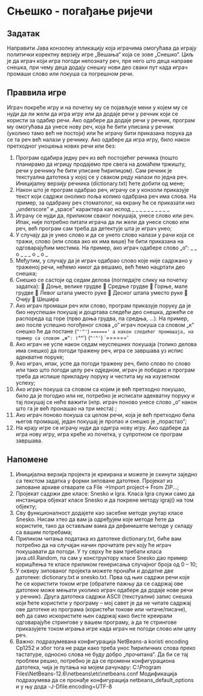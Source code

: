 # Сњешко - погађање ријечи
## Задатак
Направити Јава конзолну апликацију која играчима омогућава да играју политички 
коректну верзију игре „Вешања“ која се зове „Снешко“. Циљ је да играч који игра погоди непознату 
реч, пре него што деца направе снешка, при чему деца додају снешку нови део сваки пут када играч 
промаши слово или покуша са погрешном речи.
## Праввила игре
Играч покреће игру и на почетку му се појављује мени у којем му се нуди да ли жели 
да игра игру или да додаје речи у речник који се користи за одабир речи. Ако одабере да додаје 
речи у речник, програм му омогућава да унесе нову реч, која ће бити уписана у речник (уколико 
тамо већ не постоји) или ће играчу бити приказана порука да се та реч већ налази у речнику. Ако 
одабере да игра игру, било након претходног уношења нових речи или без:

  1. Програм одабира једну реч из већ постојећег речника (пошто планирамо да игрицу 
  продајемо пре свега на домаћем тржишту, речи у речнику ће бити уписане ћирилицом). Сам 
  речник је текстуална датотека у којој се у сваком реду налази по једна реч. Иницијалну 
  верзију речника (dictionary.txt) ћете добити од мене;
  2. Након што је програм одабрао реч, играчу се у конзоли приказује текст који садржи онолико 
  поља колико одабрана реч има слова. На пример, за одабрану реч стоматолог, на екрану ће 
  се приказати низ „underscore” и „space” карактера као испод
                               _ _ _ _ _ _ _ _ _ _
  3. Играчу се нуди да, приликом сваког покушаја, унесе слово или реч. Ипак, није потребно 
  питати играча да ли жели да унесе слово или реч, већ програм сам треба да детектује шта је 
  играч унео;
  4. У случају да је унео слово и да се унето слово налази у рачи која се тражи, слово (или слова 
  ако их има више) ће бити приказана на одговарајућим местима. На пример, ако играч 
  одабере слово „о“:
                                _ _ о _ _ _ о _ о _
  5. Међутим, у случају да је играч одабрао слово које није садржано у траженој речи, нећемо 
  никог да вешамо, већ ћемо нацртати део снешка;
  6. Снешко се састоји од седам делова (погледајте слику на почетку задатка): 
   Доње, велике грудве
   Средње грудве
   Горње, мале грудве
   Левог штапа уместо руке
   Десног штапа уместо руке
   Очију 
   Шешира
  7. Ако играч промаши реч или слово, програм приказује поруку да је био неуспешан покушај 
  и доцртава следећи део снешка, држећи се распореда од горе (прво доња грудва, па 
  средња, ...). На пример, ако после успешно погођеног слова „о“ играч покуша са словом „к“ 
  снешко ће да постане
                                 (`^'^'`)
                                 `======'
  а након следећег промашаја, на пример са словом „ж“:
                                  (`^^')
                                 (`^'^'`)
                                 `======'
  8. Ако играч не успе након седам неуспешних покушаја (толико делова има снешко) да погоди 
  тражену реч, игра се завршава уз испис адекватне поруке;
  9. Ако играч, ипак, успе да погоди тражену реч, било слово по слово или тако што погоди целу 
  реч одједном, играч је победио и програм треба да испише прикладну поруку и честита му 
  на изузетном успеху;
  10. Ако играч покуша са словом са којим је већ претходно покушао, било да је погодио или не, 
  потребно је исписати адекватну поруку и тај покушај се неће важити (нпр. играч поново 
  унесе слово „о“ након што га је већ пронашао на три места) ;
  11. Ако играч поново покуша са целом речи, која је већ претходно била његов промашај, један 
  покушај је пропао и снешко је „порастао“;
  12. На крају игре се играчу нуди да одигра нову игру. Ако одабере да игра нову игру, игра креће 
  из почетка, у супротном се програм завршава.
## Напомене
1. Иницијална верзија пројекта је креирана и можете је скинути заједно са текстом задатка у 
форми зиповане датотеке. Пројекат из зиповане архиве отварате са File ->Import project-> 
From ZIP...;
2. Пројекат садржи две класе: Snesko и Igra. Класа Igra служи само да инстанцира објекат класе 
Snesko и да покрене методу igraj() на том објекту;
3. Сву функционалност додајете као засебне методе унутар класе Snesko. Нисам хтео да вам ја 
одређујем које методе ћете да користите, тако да остављам вама да дефинишете методе у 
складу са вашим потребама;
4. Приликом читања података из датотеке dictionary.txt, биће вам потребно да на случајан 
начин прочитате реч коју ће играч покушавати да погоди. У ту сврху ће вам требати класа 
java.util.Random, па сам у конструктору класе Snesko дао пример коришћења те класе
приликом генерисања случајног броја од 0 – 10;
5. У оквиру зипованог пројекта можете пронаћи и додатне две датотеке: dictionary.txt и 
snesko.txt. Прва од њих садржи речи које ће се користити током игре (обратите пажњу да се 
садржај ове датотеке може мењати уколико играч одабере да додаје нове речи у речник). 
Друга датотека садржи ASCII (текстуални) запис снешка који ћете користити у програму – мој 
савет је да не читате садржај ове датотеке из програма (користећи токове или 
читаче/писаче), већ да само искористите њен садржај како бисте креирали одговарајуће 
стрингове у вашем програму, а да те стрингове приказујете током играња игре када играч 
не погоди слово или целу реч.
6. Важно: подразумевана конфигурација NetBeans-a koristi encoding Cp1252 и због тога не ради 
како треба унос ћириличних слова преко тастатуре, односно слова не буду добро 
„прочитана“. Да би се тај проблем решио, потребно је да се промени конфигурациона 
датотека, чија је путања на мојем рачунару:
C:\Program Files\NetBeans-12.6\netbeans\etc\netbeans.conf
Модификација подразумева да се пронађе конфигурација netbeans_default_options и у њу дода 
-J-Dfile.encoding=UTF-8






